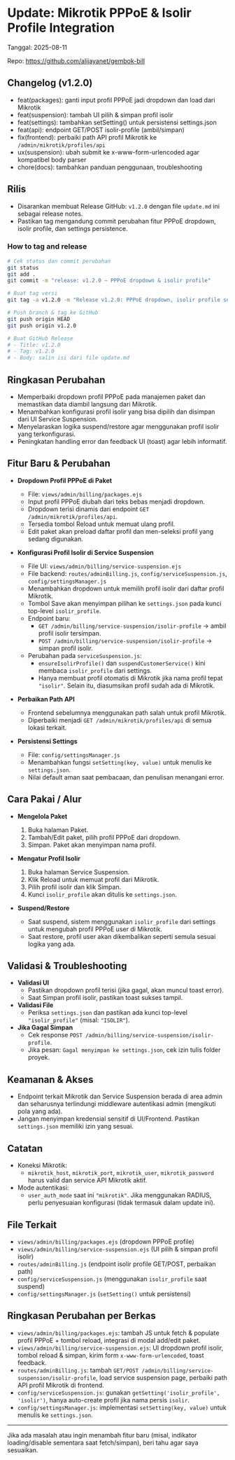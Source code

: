 # Update: Mikrotik PPPoE & Isolir Profile Integration

Tanggal: 2025-08-11

Repo: https://github.com/alijayanet/gembok-bill

## Changelog (v1.2.0)
- feat(packages): ganti input profil PPPoE jadi dropdown dan load dari Mikrotik
- feat(suspension): tambah UI pilih & simpan profil isolir
- feat(settings): tambahkan setSetting() untuk persistensi settings.json
- feat(api): endpoint GET/POST isolir-profile (ambil/simpan)
- fix(frontend): perbaiki path API profil Mikrotik ke `/admin/mikrotik/profiles/api`
- ux(suspension): ubah submit ke x-www-form-urlencoded agar kompatibel body parser
- chore(docs): tambahkan panduan penggunaan, troubleshooting

## Rilis
- Disarankan membuat Release GitHub: `v1.2.0` dengan file `update.md` ini sebagai release notes.
- Pastikan tag mengandung commit perubahan fitur PPPoE dropdown, isolir profile, dan settings persistence.

### How to tag and release
```bash
# Cek status dan commit perubahan
git status
git add .
git commit -m "release: v1.2.0 – PPPoE dropdown & isolir profile"

# Buat tag versi
git tag -a v1.2.0 -m "Release v1.2.0: PPPoE dropdown, isolir profile setting, settings persistence"

# Push branch & tag ke GitHub
git push origin HEAD
git push origin v1.2.0

# Buat GitHub Release
# - Title: v1.2.0
# - Tag: v1.2.0
# - Body: salin isi dari file update.md
```

## Ringkasan Perubahan
- Memperbaiki dropdown profil PPPoE pada manajemen paket dan memastikan data diambil langsung dari Mikrotik.
- Menambahkan konfigurasi profil isolir yang bisa dipilih dan disimpan dari UI Service Suspension.
- Menyelaraskan logika suspend/restore agar menggunakan profil isolir yang terkonfigurasi.
- Peningkatan handling error dan feedback UI (toast) agar lebih informatif.

## Fitur Baru & Perubahan

- __Dropdown Profil PPPoE di Paket__
  - File: `views/admin/billing/packages.ejs`
  - Input profil PPPoE diubah dari teks bebas menjadi dropdown.
  - Dropdown terisi dinamis dari endpoint `GET /admin/mikrotik/profiles/api`.
  - Tersedia tombol Reload untuk memuat ulang profil.
  - Edit paket akan preload daftar profil dan men-seleksi profil yang sedang digunakan.

- __Konfigurasi Profil Isolir di Service Suspension__
  - File UI: `views/admin/billing/service-suspension.ejs`
  - File backend: `routes/adminBilling.js`, `config/serviceSuspension.js`, `config/settingsManager.js`
  - Menambahkan dropdown untuk memilih profil isolir dari daftar profil Mikrotik.
  - Tombol Save akan menyimpan pilihan ke `settings.json` pada kunci top-level `isolir_profile`.
  - Endpoint baru:
    - `GET /admin/billing/service-suspension/isolir-profile` → ambil profil isolir tersimpan.
    - `POST /admin/billing/service-suspension/isolir-profile` → simpan profil isolir.
  - Perubahan pada `serviceSuspension.js`:
    - `ensureIsolirProfile()` dan `suspendCustomerService()` kini membaca `isolir_profile` dari settings.
    - Hanya membuat profil otomatis di Mikrotik jika nama profil tepat `"isolir"`. Selain itu, diasumsikan profil sudah ada di Mikrotik.

- __Perbaikan Path API__
  - Frontend sebelumnya menggunakan path salah untuk profil Mikrotik.
  - Diperbaiki menjadi `GET /admin/mikrotik/profiles/api` di semua lokasi terkait.

- __Persistensi Settings__
  - File: `config/settingsManager.js`
  - Menambahkan fungsi `setSetting(key, value)` untuk menulis ke `settings.json`.
  - Nilai default aman saat pembacaan, dan penulisan menangani error.

## Cara Pakai / Alur
- __Mengelola Paket__
  1. Buka halaman Paket.
  2. Tambah/Edit paket, pilih profil PPPoE dari dropdown.
  3. Simpan. Paket akan menyimpan nama profil.

- __Mengatur Profil Isolir__
  1. Buka halaman Service Suspension.
  2. Klik Reload untuk memuat profil dari Mikrotik.
  3. Pilih profil isolir dan klik Simpan.
  4. Kunci `isolir_profile` akan ditulis ke `settings.json`.

- __Suspend/Restore__
  - Saat suspend, sistem menggunakan `isolir_profile` dari settings untuk mengubah profil PPPoE user di Mikrotik.
  - Saat restore, profil user akan dikembalikan seperti semula sesuai logika yang ada.

## Validasi & Troubleshooting
- __Validasi UI__
  - Pastikan dropdown profil terisi (jika gagal, akan muncul toast error).
  - Saat Simpan profil isolir, pastikan toast sukses tampil.
- __Validasi File__
  - Periksa `settings.json` dan pastikan ada kunci top-level `"isolir_profile"` (misal: `"ISOLIR"`).
- __Jika Gagal Simpan__
  - Cek response `POST /admin/billing/service-suspension/isolir-profile`.
  - Jika pesan: `Gagal menyimpan ke settings.json`, cek izin tulis folder proyek.

## Keamanan & Akses
- Endpoint terkait Mikrotik dan Service Suspension berada di area admin dan seharusnya terlindungi middleware autentikasi admin (mengikuti pola yang ada).
- Jangan menyimpan kredensial sensitif di UI/Frontend. Pastikan `settings.json` memiliki izin yang sesuai.

## Catatan
- Koneksi Mikrotik:
  - `mikrotik_host`, `mikrotik_port`, `mikrotik_user`, `mikrotik_password` harus valid dan service API Mikrotik aktif.
- Mode autentikasi:
  - `user_auth_mode` saat ini `"mikrotik"`. Jika menggunakan RADIUS, perlu penyesuaian konfigurasi (tidak termasuk dalam update ini).

## File Terkait
- `views/admin/billing/packages.ejs` (dropdown PPPoE profile)
- `views/admin/billing/service-suspension.ejs` (UI pilih & simpan profil isolir)
- `routes/adminBilling.js` (endpoint isolir profile GET/POST, perbaikan path)
- `config/serviceSuspension.js` (menggunakan `isolir_profile` saat suspend)
- `config/settingsManager.js` (`setSetting()` untuk persistensi)

## Ringkasan Perubahan per Berkas
- `views/admin/billing/packages.ejs`: tambah JS untuk fetch & populate profil PPPoE + tombol reload, integrasi di modal add/edit paket.
- `views/admin/billing/service-suspension.ejs`: UI dropdown profil isolir, tombol reload & simpan, kirim form `x-www-form-urlencoded`, toast feedback.
- `routes/adminBilling.js`: tambah `GET/POST /admin/billing/service-suspension/isolir-profile`, load service suspension page, perbaiki path API profil Mikrotik di frontend.
- `config/serviceSuspension.js`: gunakan `getSetting('isolir_profile', 'isolir')`, hanya auto-create profil jika nama persis `isolir`.
- `config/settingsManager.js`: implementasi `setSetting(key, value)` untuk menulis ke `settings.json`.

---
Jika ada masalah atau ingin menambah fitur baru (misal, indikator loading/disable sementara saat fetch/simpan), beri tahu agar saya sesuaikan.
